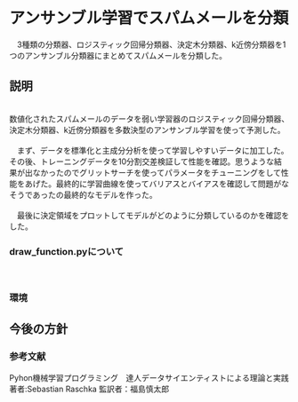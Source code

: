 # アンサンブル学習でスパムメールを分類
　3種類の分類器、ロジスティック回帰分類器、決定木分類器、k近傍分類器を1つのアンサンブル分類器にまとめてスパムメールを分類した。
## 説明
<br> 数値化されたスパムメールのデータを弱い学習器のロジスティック回帰分類器、決定木分類器、k近傍分類器を多数決型のアンサンブル学習を使って予測した。</br>
<br>　まず、データを標準化と主成分分析を使って学習しやすいデータに加工した。その後、トレーニングデータを10分割交差検証して性能を確認。思うような結果が出なかったのでグリットサーチを使ってパラメータをチューニングをして性能をあげた。最終的に学習曲線を使ってバリアスとバイアスを確認して問題がなそうであったの最終的なモデルを作った。</br>
<br>　最後に決定領域をプロットしてモデルがどのように分類しているのかを確認をした。</br>

### draw_function.pyについて
　

### 環境

## 今後の方針

### 参考文献
Pyhon機械学習プログラミング　達人データサイエンティストによる理論と実践
<br>著者:Sebastian Raschka  監訳者：福島慎太郎</br>


